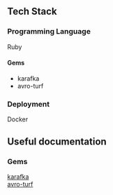 ## Tech Stack
### Programming Language
Ruby

#### Gems
- karafka
- avro-turf

### Deployment
Docker

## Useful documentation
### Gems
[karafka](https://karafka.io/docs) \
[avro-turf](https://github.com/dasch/avro_turf)
